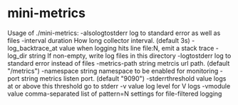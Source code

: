 # mini-metrics

Usage of ./mini-metrics:
  -alsologtostderr
    	log to standard error as well as files
  -interval duration
    	How long collector interval. (default 3s)
  -log_backtrace_at value
    	when logging hits line file:N, emit a stack trace
  -log_dir string
    	If non-empty, write log files in this directory
  -logtostderr
    	log to standard error instead of files
  -metrics-path string
    	metrcis url path. (default "/metrics")
  -namespace string
    	namespace to be enabled for monitoring
  -port string
    	metrics listen port. (default "9090")
  -stderrthreshold value
    	logs at or above this threshold go to stderr
  -v value
    	log level for V logs
  -vmodule value
    	comma-separated list of pattern=N settings for file-filtered logging
